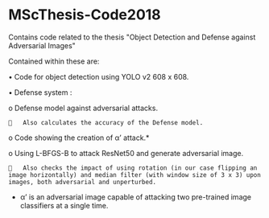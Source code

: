 # MScThesis-Code2018
Contains code related to the thesis "Object Detection and Defense against Adversarial Images"

Contained within these are:

•	Code for object detection using YOLO v2 608 x 608.

•	Defense system :

  o	Defense model against adversarial attacks.
  
    	Also calculates the accuracy of the Defense model.
    
  o	Code showing the creation of α’ attack.*
  
  o	Using L-BFGS-B to attack ResNet50 and generate adversarial image. 
  
    	Also checks the impact of using rotation (in our case flipping an image horizontally) and median filter (with window size of 3 x 3) upon images, both adversarial and unperturbed. 

* α’ is an adversarial image capable of attacking two pre-trained image classifiers at a single time.
